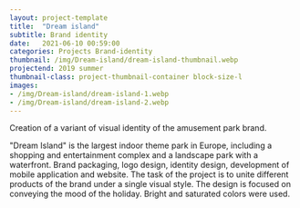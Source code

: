 ```yaml
---
layout: project-template
title:  "Dream island"
subtitle: Brand identity
date:   2021-06-10 00:59:00
categories: Projects Brand-identity
thumbnail: /img/Dream-island/dream-island-thumbnail.webp
projectend: 2019 summer
thumbnail-class: project-thumbnail-container block-size-l
images:
- /img/Dream-island/dream-island-1.webp
- /img/Dream-island/dream-island-2.webp
---
```

Creation of a variant of visual identity of the amusement park brand.

"Dream Island" is the largest indoor theme park in Europe, including a shopping and entertainment complex and a landscape park with a waterfront. Brand packaging, logo design, identity design, development of mobile application and website. The task of the project is to unite different products of the brand under a single visual style. The design is focused on conveying the mood of the holiday. Bright and saturated colors were used.
